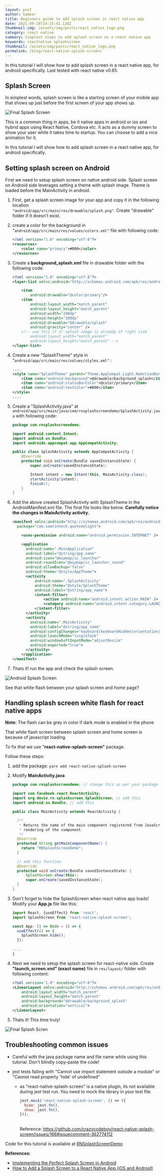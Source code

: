 ```yaml
---
layout: post
author: Sameer
title: Beginners guide to add splash screen in react native app
date: 2021-09-16T14:15:41.128Z
thumbnail-img: /assets/img/posts/react_native_logo.png
category: react native
summary: Simplest steps to add splash screen on a react native app
keywords: reactnative splashscreen
thumbnail: /assets/img/posts/react_native_logo.png
permalink: /blog/react-native-splash-screen/
---
```

In this tutorial I will show how to add splash screen in a react native app, for android specifically. Last tested with react native v0.65.

## Splash Screen

In simplest words, splash screen is like a starting screen of your mobile app that shows up just before the first screen of your app shows up. 

![Final Splash Screen](/assets/img/posts/splash-final.gif "Final Splash Screen")

This is a common thing in apps, be it native apps in android or ios and hybrid apps using React Native, Cordova etc. It acts as a dummy screen to show your user while it takes time to startup. You can choose to add a nice animation for it. 

In this tutorial I will show how to add splash screen in a react native app, for android specifically.

## Setting splash screen on Android

First we need to setup splash screen on native android side. Splash screen on Android side leverages setting a theme with splash image. Theme is loaded before the MainActivity in android. 

1. First, get a splash screen image for your app and copy it in the following location\
   `"android/app/src/main/res/drawable/splash.png"`. Create "drawable" folder if it doesn't exist.
2. create a color for the background in "`android/app/src/main/res/values/colors.xml"` file with following code:

   ```xml
   <?xml version="1.0" encoding="utf-8"?>
   <resources>
       <color name="primary">#000</color>
   </resources>
   ```
3. Create a **background_splash.xml** file in drawable folder with the following code:

   ```xml
   <?xml version="1.0" encoding="utf-8"?>
   <layer-list xmlns:android="http://schemas.android.com/apk/res/android">

       <item
           android:drawable="@color/primary"/>
       <item
           android:layout_width="match_parent"
           android:layout_height="match_parent"
           android:width="200dp"
           android:height="200dp"
           android:drawable="@drawable/splash"
           android:gravity="center" />
       <!-- use this if ur splash image is already of right size
           android:layout_width="match_parent"
           android:layout_height="match_parent" -->
   </layer-list>
   ```
4. Create a new "SplashTheme" style in "`android/app/src/main/res/values/styles.xml"` :

   ```xml
   ....
   <style name="SplashTheme" parent="Theme.AppCompat.Light.NoActionBar">
       <item name="android:background">@drawable/background_splash</item>
       <item name="android:statusBarColor">@color/primary</item>
       <item name="android:textColor">#000</item>
   </style>
   ....
   ```
5. Create a "SplashActivity.java" at `android/app/src/main/java/com/rnsplashscreendemo/SplashActivity.java` with following code:

   ```java
   package com.rnsplashscreendemo;

   import android.content.Intent;
   import android.os.Bundle;
   import androidx.appcompat.app.AppCompatActivity;

   public class SplashActivity extends AppCompatActivity {
       @Override
       protected void onCreate(Bundle savedInstanceState) {
           super.onCreate(savedInstanceState);

           Intent intent = new Intent(this, MainActivity.class);
           startActivity(intent);
           finish();
       }
   }
   ```
6. Add the above created SplashActivity with SplashTheme in the AndroidManifest.xml file. The final file looks like below. **Carefully notice the changes in MainActivity activity.**

   ```xml
   <manifest xmlns:android="http://schemas.android.com/apk/res/android"
     package="com.samrintech.quotedelight">

       <uses-permission android:name="android.permission.INTERNET" />

       <application
         android:name=".MainApplication"
         android:label="@string/app_name"
         android:icon="@mipmap/ic_launcher"
         android:roundIcon="@mipmap/ic_launcher_round"
         android:allowBackup="false"
         android:theme="@style/AppTheme">
         <activity
             android:name=".SplashActivity"
             android:theme="@style/SplashTheme"
             android:label="@string/app_name">
             <intent-filter>
                 <action android:name="android.intent.action.MAIN" />
                 <category android:name="android.intent.category.LAUNCHER" />
             </intent-filter>
         </activity>
         <activity
           android:name=".MainActivity"
           android:label="@string/app_name"
           android:configChanges="keyboard|keyboardHidden|orientation|screenSize|uiMode"
           android:launchMode="singleTask"
           android:windowSoftInputMode="adjustResize"
           android:exported="true">
         </activity>
       </application>
   </manifest>
   ```
7. Thats it! run the app and check the splash screen.

![Android Splash Screen](/assets/img/posts/splash-android.gif "Android Splash Screen")

See that white flash between your splash screen and home page?

## Handling splash screen white flash for react native apps

**Note:** The flash can be grey in color if dark mode is enabled in the phone

That white flash screen between splash screen and home screen is because of javascript loading. 

To fix that we use "**react-native-splash-screen"** package.

Follow these steps:

1. add the package: `yarn add react-native-splash-screen`
2. Modify **MainActivity.java**

   ```java
   package com.rnsplashscreendemo; // change this as per your package

   import com.facebook.react.ReactActivity;
   import org.devio.rn.splashscreen.SplashScreen; // add this
   import android.os.Bundle; // add this

   public class MainActivity extends ReactActivity {

     /**
      * Returns the name of the main component registered from JavaScript. This is used to schedule
      * rendering of the component.
      */
     @Override
     protected String getMainComponentName() {
       return "RNSplashScreenDemo";
     }

     // add this function
     @Override 
     protected void onCreate(Bundle savedInstanceState) {
         SplashScreen.show(this);
         super.onCreate(savedInstanceState);
     }
   }

   ```
3. Don't forget to hide the SplashScreen when react native app loads! Modify your **App.js** file like this:

   ```javascript
   import React, {useEffect} from 'react';
   import SplashScreen from 'react-native-splash-screen';

   const App: () => Node = () => {
     useEffect(() => {
       SplashScreen.hide();
     });
     
   ....
   }
   ```
4. Next we need to setup the splash screen for react-native side. Create **"launch_screen.xml" (exact name)** file in `res/layout/` folder with following content:

   ```xml
   <?xml version="1.0" encoding="utf-8"?>
   <LinearLayout xmlns:android="http://schemas.android.com/apk/res/android"
       android:layout_width="match_parent"
       android:layout_height="match_parent"
       android:background="@drawable/background_splash"
       android:orientation="vertical">
   </LinearLayout>

   ```
5. Thats it! This time truly!

![Final Splash Scren](/assets/img/posts/splash-final.gif "Final Splash Screen")

## Troubleshooting common issues

* Careful with the java package name and file name while using this tutorial. Don't blindly copy-paste the code!
* jest tests failing with "Cannot use import statement outside a module" or "Cannot read property 'hide' of undefined"

  * as "react-native-splash-screen" is a native plugin, its not available during jest test run. You need to mock the library in your test file.

    ```javascript
    jest.mock('react-native-splash-screen', () => ({
      hide: jest.fn(),
      show: jest.fn(),
    }));
    ```

    \
    Reference: <https://github.com/crazycodeboy/react-native-splash-screen/issues/166#issuecomment-362774112>

Code for this tutorial is available at [RNSplashScreenDemo](https://github.com/sameer-j/RNSplashScreenDemo)

**References:**

* [Implementing the Perfect Splash Screen in Android](https://medium.com/geekculture/implementing-the-perfect-splash-screen-in-android-295de045a8dc)
* [How to Add a Splash Screen to a React Native App (iOS and Android)](https://medium.com/handlebar-labs/how-to-add-a-splash-screen-to-a-react-native-app-ios-and-android-30a3cec835ae)